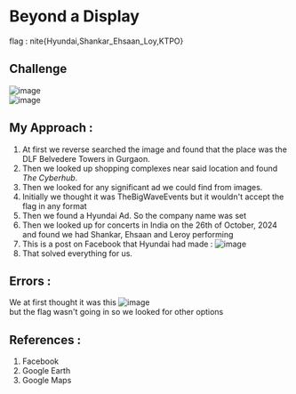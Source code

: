 # Beyond a Display

flag : nite{Hyundai,Shankar_Ehsaan_Loy,KTPO}

## Challenge 
![image](https://github.com/user-attachments/assets/809c6a84-c72e-44ae-b797-8018b84516f5)           
![image](https://github.com/user-attachments/assets/58bd776b-e770-4b53-aa83-95853666d500)


## My Approach :
1. At first we reverse searched the image and found that the place was the DLF Belvedere Towers in Gurgaon.
2. Then we looked up shopping complexes near said location and found *The Cyberhub*.
3. Then we looked for any significant ad we could find from images.
4. Initially we thought it was TheBigWaveEvents but it wouldn't accept the flag in any format
5. Then we found a Hyundai Ad. So the company name was set
6. Then we looked up for concerts in India on the 26th of October, 2024 and found we had Shankar, Ehsaan and Leroy performing
7. This is a post on Facebook that Hyundai had made :
   ![image](https://github.com/user-attachments/assets/a7d8709a-f904-4bf3-a89e-641235c89416)
8. That solved everything for us.

## Errors :
We at first thought it was this 
![image](https://github.com/user-attachments/assets/f60eaabf-7ef8-4550-b81c-b9cd5e1de69d)                
but the flag wasn't going in so we looked for other options

## References :
1. Facebook
2. Google Earth
3. Google Maps

